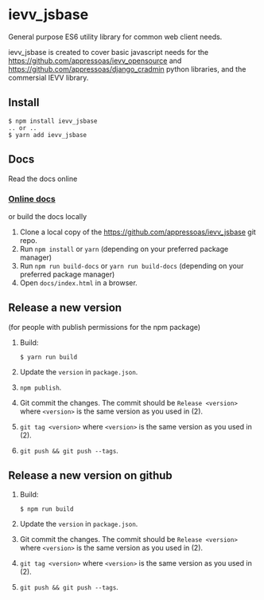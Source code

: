 # ievv_jsbase

General purpose ES6 utility library for common web client needs.

ievv_jsbase is created to cover basic javascript needs for the
https://github.com/appressoas/ievv_opensource and
https://github.com/appressoas/django_cradmin
python libraries, and the commersial IEVV library.


## Install

```
$ npm install ievv_jsbase
.. or ..
$ yarn add ievv_jsbase
```


## Docs

Read the docs online
### [Online docs](https://appressoas.github.io/ievv_jsbase/)

or build the docs locally

1. Clone a local copy of the https://github.com/appressoas/ievv_jsbase git repo.
2. Run ``npm install`` or ``yarn`` (depending on your preferred package manager)
3. Run ``npm run build-docs`` or ``yarn run build-docs`` (depending on your preferred package manager)
4. Open ``docs/index.html`` in a browser.


## Release a new version
(for people with publish permissions for the npm package)

1. Build:

   ```
   $ yarn run build
   ```
2. Update the ``version`` in ``package.json``.
3. ``npm publish``.
4. Git commit the changes. The commit should be
   ``Release <version>``
   where ``<version>`` is the same version as you used in (2).
5. ``git tag <version>`` where ``<version>`` is the same version as
   you used in (2).
6. ``git push && git push --tags``.


## Release a new version on github

1. Build:

   ```
   $ npm run build
   ```
2. Update the ``version`` in ``package.json``.
3. Git commit the changes. The commit should be ``Release <version>``
   where ``<version>`` is the same version as you used in (2).
4. ``git tag <version>`` where ``<version>`` is the same version as
   you used in (2).
5. ``git push && git push --tags``.
